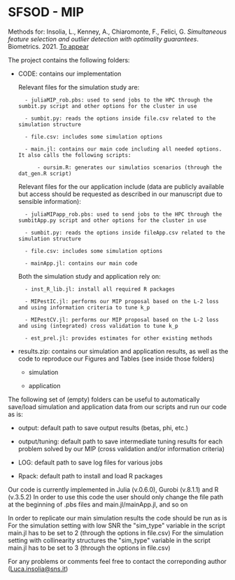 # SFSOD - MIP

Methods for: Insolia, L., Kenney, A., Chiaromonte, F., Felici, G. _Simultaneous feature selection and outlier detection with optimality guarantees_. Biometrics. 2021. [To appear](https://onlinelibrary.wiley.com/doi/10.1111/biom.13553?af=R) 


The project contains the following folders:

- CODE: contains our implementation
	
	Relevant files for the simulation study are:
	
		- juliaMIP_rob.pbs: used to send jobs to the HPC through the sumbit.py script and other options for the cluster in use 
		
		- sumbit.py: reads the options inside file.csv related to the simulation structure
		
		- file.csv: includes some simulation options
		
		- main.jl: contains our main code including all needed options. It also calls the following scripts:
		
			- oursim.R: generates our simulatios scenarios (through the dat_gen.R script)

	Relevant files for the our application include (data are publicly available but access should be requested as described in our manuscript due to sensible information):
		
		- juliaMIPapp_rob.pbs: used to send jobs to the HPC through the sumbitApp.py script and other options for the cluster in use
		
		- sumbit.py: reads the options inside fileApp.csv related to the simulation structure
		
		- file.csv: includes some simulation options
		
		- mainApp.jl: contains our main code

	Both the simulation study and application rely on:
	
		- inst_R_lib.jl: install all required R packages

		- MIPestIC.jl: performs our MIP proposal based on the L-2 loss and using information criteria to tune k_p
		
		- MIPestCV.jl: performs our MIP proposal based on the L-2 loss and using (integrated) cross validation to tune k_p
		
		- est_prel.jl: provides estimates for other existing methods

- results.zip: contains our simulation and application results, as well as the code to reproduce our Figures and Tables (see inside those folders)

	- simulation
	
	- application

The following set of (empty) folders can be useful to automatically save/load simulation and application data from our scripts and run our code as is:

- output: default path to save output results (betas, phi, etc.)

- output/tuning: default path to save intermediate tuning results for each problem solved by our MIP (cross validation and/or information criteria)

- LOG: default path to save log files for various jobs

- Rpack: default path to install and load R packages

Our code is currently implemented in Julia (v.0.6.0), Gurobi (v.8.1.1) and R (v.3.5.2)
In order to use this code the user should only change the file path at the beginning of .pbs files and main.jl/mainApp.jl, and so on

In order to replicate our main simulation results the code should be run as is
For the simulation setting with low SNR the "sim_type" variable in the script main.jl has to be set to 2 (through the options in file.csv)
For the simulation setting with collinearity structures the "sim_type" variable in the script main.jl has to be set to 3 (through the options in file.csv)



For any problems or comments feel free to contact the correponding author (Luca.insolia@sns.it)
